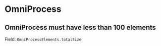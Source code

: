 # OmniProcess
## OmniProcess must have less than 100 elements
Field: `OmniProcessElements.totalSize`   



